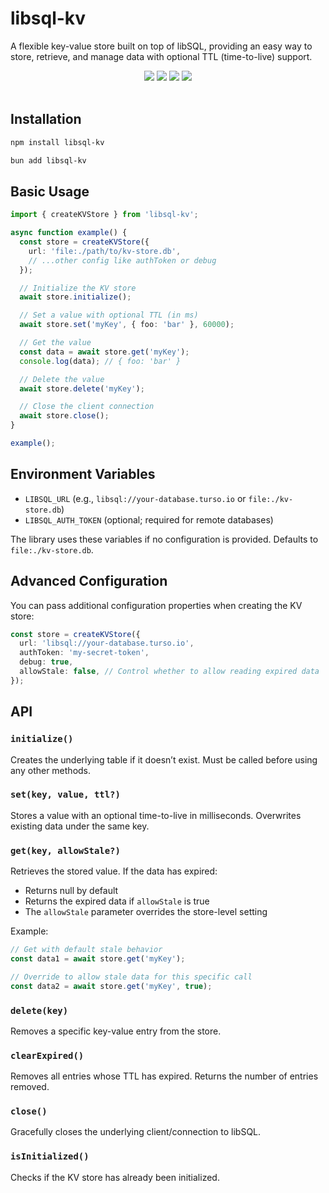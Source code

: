# libsql-kv

A flexible key-value store built on top of libSQL, providing an easy way to store, retrieve, and manage data with optional TTL (time-to-live) support.

<div align="center">
<a href="https://www.npmjs.com/packagelibsql-kv"><img src="https://img.shields.io/npm/v/libsql-kv"/><a>
<a href="https://www.npmjs.com/package/libsql-kv"><img src="https://img.shields.io/npm/dm/libsql-kv"/><a>
<a href="https://github.com/patelvivekdev/libsql-kv/actions/workflows/CI.yml"><img src="https://github.com/patelvivekdev/libsql-kv/actions/workflows/CI.yml/badge.svg"/><a>
<a href="https://github.com/samchungy/zod-openapi/actions/workflows/release.yml"><img src="https://github.com/samchungy/zod-openapi/actions/workflows/release.yml/badge.svg"/><a>
</div>
<br>


## Installation

```bash
npm install libsql-kv
```

```bash
bun add libsql-kv
```

## Basic Usage

```typescript
import { createKVStore } from 'libsql-kv';

async function example() {
  const store = createKVStore({
    url: 'file:./path/to/kv-store.db',
    // ...other config like authToken or debug
  });

  // Initialize the KV store
  await store.initialize();

  // Set a value with optional TTL (in ms)
  await store.set('myKey', { foo: 'bar' }, 60000);

  // Get the value
  const data = await store.get('myKey');
  console.log(data); // { foo: 'bar' }

  // Delete the value
  await store.delete('myKey');

  // Close the client connection
  await store.close();
}

example();
```

## Environment Variables

- `LIBSQL_URL` (e.g., `libsql://your-database.turso.io` or `file:./kv-store.db`)
- `LIBSQL_AUTH_TOKEN` (optional; required for remote databases)

The library uses these variables if no configuration is provided. Defaults to `file:./kv-store.db`.

## Advanced Configuration

You can pass additional configuration properties when creating the KV store:

```typescript
const store = createKVStore({
  url: 'libsql://your-database.turso.io',
  authToken: 'my-secret-token',
  debug: true,
  allowStale: false, // Control whether to allow reading expired data
});
```

## API

### `initialize()`

Creates the underlying table if it doesn’t exist. Must be called before using any other methods.

### `set(key, value, ttl?)`

Stores a value with an optional time-to-live in milliseconds. Overwrites existing data under the same key.

### `get(key, allowStale?)`

Retrieves the stored value. If the data has expired:

- Returns null by default
- Returns the expired data if `allowStale` is true
- The `allowStale` parameter overrides the store-level setting

Example:

```typescript
// Get with default stale behavior
const data1 = await store.get('myKey');

// Override to allow stale data for this specific call
const data2 = await store.get('myKey', true);
```

### `delete(key)`

Removes a specific key-value entry from the store.

### `clearExpired()`

Removes all entries whose TTL has expired. Returns the number of entries removed.

### `close()`

Gracefully closes the underlying client/connection to libSQL.

### `isInitialized()`

Checks if the KV store has already been initialized.
